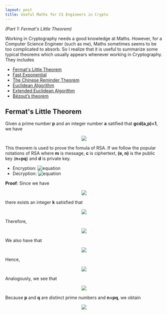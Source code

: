 ```yaml
---
layout: post
title: Useful Maths for CS Engineers in Crypto
---
```


*(Part 1: Fermat's Little Theorem)*

Working in Cryptography needs a good knowledge at Maths. However, for a Computer Science Engineer (such as me), Maths sometimes seems to be too complicated to absorb. So I realize that it is useful to summarize some typical theorems which usually appears whenever working in Cryptography. They includes

+ [Fermat's Little Theorem](https://nvietsang.github.io/2020-06-14-Useful-Maths-for-CS-Engineers-in-Crypto)
+ [Fast Exponential](https://nvietsang.github.io/2020-06-16-Fast-Exponential)
+ [The Chinese Reminder Theorem](https://nvietsang.github.io/2020-06-16-Chinese-Reminder-Theorem)
+ [Euclidean Algorithm](https://nvietsang.github.io/2020-06-16-Euclidean-Algorithm)
+ [Extended Euclidean Algorithm](https://nvietsang.github.io/2020-06-16-Extended-Euclidean-Algorithm)
+ [Bézout’s theorem](https://nvietsang.github.io/2020-06-16-Extended-Euclidean-Algorithm)

## Fermat's Little Theorem
Given a prime number **p** and an integer number **a** satified that **gcd(a,p)=1**, we have 

<p align="center"><img src="https://latex.codecogs.com/gif.latex?a^{p-1}&space;\equiv&space;1&space;\pmod&space;p"/></p>

This theorem is used to prove the fomula of RSA. If we follow the popular notations of RSA where **m** is message, **c** is ciphertext, **(e, n)** is the public key (**n=pq**) and **d** is private key.

+ Encryption: ![equation](https://latex.codecogs.com/gif.latex?c&space;=&space;m^e&space;\mod&space;n)
+ Decryption: ![equation](https://latex.codecogs.com/gif.latex?c^d&space;\mod&space;n&space;=&space;m^{ed}&space;\mod&space;n&space;=&space;m)

**Proof**: 
Since we have
<p align="center"><img src="https://latex.codecogs.com/gif.latex?ed&space;\equiv&space;1&space;\mod&space;(p-1)(q-1)"/></p>

there exists an integer **k** satisfied that
<p align="center"><img src="https://latex.codecogs.com/gif.latex?ed&space;=&space;1&space;&plus;&space;k(p-1)(q-1)"/></p>
Therefore,
<p align="center"><img src="https://latex.codecogs.com/gif.latex?m^{ed}&space;=&space;m^{1&space;&plus;&space;k(p-1)(q-1)}&space;=&space;m.(m^{(p-1)})^{k(q-1)}"/></p>
We also have that 
<p align="center"><img src="https://latex.codecogs.com/gif.latex?m^{p-1}&space;\equiv&space;m&space;\pmod&space;p"/></p>

Hence,
<p align="center"><img src="https://latex.codecogs.com/gif.latex?m^{ed}&space;\equiv&space;m&space;\pmod&space;p"/></p>

Analogously, we see that
<p align="center"><img src="https://latex.codecogs.com/gif.latex?m^{ed}&space;\equiv&space;m&space;\pmod&space;q"/></p>

Because **p** and **q** are distinct prime numbers and **n=pq**, we obtain
<p align="center"><img src="https://latex.codecogs.com/gif.latex?m^{ed}&space;\equiv&space;m&space;\pmod&space;n"/></p>

